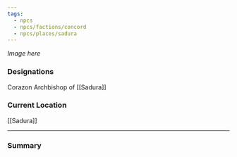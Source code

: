 ```yaml
---
tags:
  - npcs
  - npcs/factions/concord
  - npcs/places/sadura
---
```

*Image here*

### Designations
Corazon Archbishop of [[Sadura]]

### Current Location
[[Sadura]]

___
### Summary



